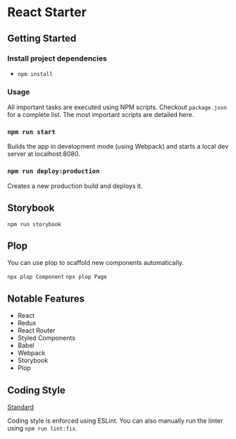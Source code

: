 # React Starter

## Getting Started

### Install project dependencies
- `npm install`

### Usage

All important tasks are executed using NPM scripts. Checkout `package.json` for a complete list. The most important scripts are detailed here.

### `npm run start`

Builds the app in development mode (using Webpack) and starts a local dev server at localhost:8080.

### `npm run deploy:production`

Creates a new production build and deploys it.

## Storybook

`npm run storybook`

## Plop

You can use plop to scaffold new components automatically.

`npx plop Component`
`npx plop Page`

## Notable Features
- React
- Redux
- React Router
- Styled Components
- Babel
- Webpack
- Storybook
- Plop

## Coding Style

[Standard](https://standardjs.com/)

Coding style is enforced using ESLint. You can also manually run the linter using `npm run lint:fix`.
